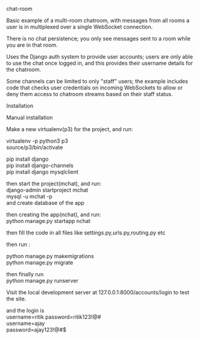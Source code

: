 chat-room

Basic example of a multi-room chatroom, with messages from all rooms a user is in multiplexed over a single WebSocket connection.

There is no chat persistence; you only see messages sent to a room while you are in that room.

Uses the Django auth system to provide user accounts; users are only able to use the chat once logged in, and this provides their username details for the chatroom.

Some channels can be limited to only "staff" users; the example includes code that checks user credentials on incoming WebSockets to allow or deny them access to chatroom streams based on their staff status.

Installation

Manual installation

Make a new virtualenv(p3) for the project, and run:

virtualenv -p python3 p3  
source/p3/bin/activate

pip install django  
pip install django-channels  
pip install django mysqlclient

then start the project(mchat), and run:  
django-admin startproject mchat  
mysql -u mchat -p  
and create database of the app  

then creating the app(nchat), and run:  
python manage.py startapp nchat  

then fill the code in all files like settings.py,urls.py,routing.py etc

then run :

python manage.py makemigrations  
python manage.py migrate  

then finally run   
python manage.py runserver  

Visit the local development server at 127.0.0.1:8000/accounts/login to test the site.


and the login is   
username=ritik
password=ritik123!@#  
username=ajay  
password=ajay123!@#$  

